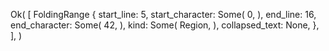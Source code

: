 Ok(
    [
        FoldingRange {
            start_line: 5,
            start_character: Some(
                0,
            ),
            end_line: 16,
            end_character: Some(
                42,
            ),
            kind: Some(
                Region,
            ),
            collapsed_text: None,
        },
    ],
)